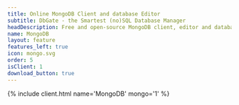 ```yaml
---
title: Online MongoDB Client and database Editor
subtitle: DbGate - the Smartest (no)SQL Database Manager
headDescription: Free and open-source MongoDB client, editor and database manager. Web application or desktop app for Linux, Windows, MacOS.
name: MongoDB
layout: feature
features_left: true
icon: mongo.svg
order: 5
isClient: 1
download_button: true
---
```


{% include client.html name='MongoDB' mongo='1' %}
